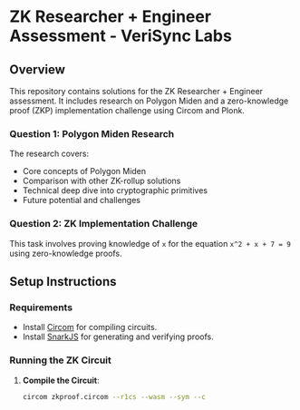 # ZK Researcher + Engineer Assessment - VeriSync Labs

## Overview
This repository contains solutions for the ZK Researcher + Engineer assessment. It includes research on Polygon Miden and a zero-knowledge proof (ZKP) implementation challenge using Circom and Plonk.

### Question 1: Polygon Miden Research
The research covers:
- Core concepts of Polygon Miden
- Comparison with other ZK-rollup solutions
- Technical deep dive into cryptographic primitives
- Future potential and challenges

### Question 2: ZK Implementation Challenge
This task involves proving knowledge of `x` for the equation `x^2 + x + 7 = 9` using zero-knowledge proofs.

## Setup Instructions

### Requirements
- Install [Circom](https://docs.circom.io/getting-started/installation/) for compiling circuits.
- Install [SnarkJS](https://github.com/iden3/snarkjs) for generating and verifying proofs.

### Running the ZK Circuit

1. **Compile the Circuit**:
   ```bash
   circom zkproof.circom --r1cs --wasm --sym --c
